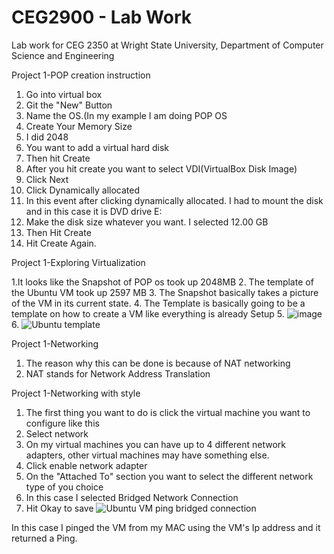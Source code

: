 # CEG2900 - Lab Work
Lab work for CEG 2350 at Wright State University, Department of Computer Science and Engineering





Project 1-POP creation instruction

1. Go into virtual box
2. Git the "New" Button
3. Name the OS.(In my example I am doing POP OS
4. Create Your Memory Size
5. I did 2048
6. You want to add a virtual hard disk
7. Then hit Create
8. After you hit create you want to select VDI(VirtualBox Disk Image)
9. Click Next
10. Click Dynamically allocated
11. In this event after clicking dynamically allocated. I had to mount the disk and in this case it is DVD drive E:
12. Make the disk size whatever you want. I selected 12.00 GB
13. Then Hit Create
14. Hit Create Again. 






 Project 1-Exploring Virtualization
 
 1.It looks like the Snapshot of POP os took up 2048MB
 2. The template of the Ubuntu VM took up 2597 MB
 3. The Snapshot basically takes a picture of the VM in its current state.
 4. The Template is basically going to be a template on how to create a VM like everything is already Setup
 5. ![image](https://user-images.githubusercontent.com/59849834/133356145-3ff48cac-0544-4d33-8a46-43b897d97f0f.png)
 6. ![Ubuntu template](https://user-images.githubusercontent.com/59849834/134017329-e7044019-ce69-41c7-8098-096468bf71b3.png)




Project 1-Networking
1. The reason why this can be done is because of NAT networking
2. NAT stands for Network Address Translation

Project 1-Networking with style 

1. The first thing you want to do is click the virtual machine you want to configure like this
2. Select network 
3. On my virtual machines you can have up to 4 different network adapters, other virtual machines may have something else.
4. Click enable network adapter 
5. On the "Attached To" section you want to select the different network type of you choice
6. In this case I selected Bridged Network Connection
7. Hit Okay to save
![Ubuntu VM ping bridged connection](https://user-images.githubusercontent.com/59849834/134014255-2c193269-fdd4-4d84-b725-8f2a36f7ddd3.jpg)

In this case I pinged the VM from my MAC using the VM's Ip address and it returned a Ping.

